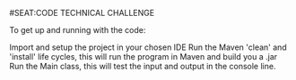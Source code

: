 

#SEAT:CODE TECHNICAL CHALLENGE

To get up and running with the code:

Import and setup the project in your chosen IDE Run the Maven 'clean' and 'install' life cycles, this will run the program in Maven and build you a .jar Run the Main class, this will test the input and output in the console line.

